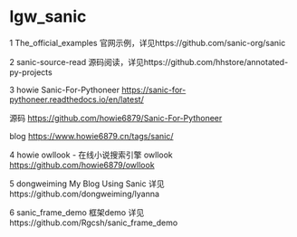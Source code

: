 # lgw_sanic
1 The_official_examples 官网示例，详见https://github.com/sanic-org/sanic

2 sanic-source-read 源码阅读，详见https://github.com/hhstore/annotated-py-projects


3 howie  Sanic-For-Pythoneer   https://sanic-for-pythoneer.readthedocs.io/en/latest/

源码 https://github.com/howie6879/Sanic-For-Pythoneer
                  
blog https://www.howie6879.cn/tags/sanic/

4 howie  owllook - 在线小说搜索引擎 owllook  https://github.com/howie6879/owllook

5 dongweiming My Blog Using Sanic 详见https://github.com/dongweiming/lyanna




                  
6 sanic_frame_demo 框架demo 详见https://github.com/Rgcsh/sanic_frame_demo
